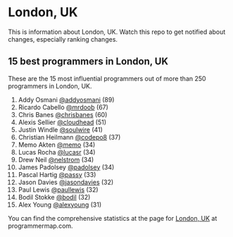 London, UK
================================================================================
This is information about London, UK. Watch this repo to get notified about changes, especially ranking changes.

15 best programmers in London, UK
--------------------------------------------------------------------------------
These are the 15 most influential programmers out of more than 250 programmers in London, UK.

1. Addy Osmani [@addyosmani](https://github.com/addyosmani) (89)
2. Ricardo Cabello [@mrdoob](https://github.com/mrdoob) (67)
3. Chris Banes [@chrisbanes](https://github.com/chrisbanes) (60)
4. Alexis Sellier [@cloudhead](https://github.com/cloudhead) (51)
5. Justin Windle [@soulwire](https://github.com/soulwire) (41)
6. Christian Heilmann [@codepo8](https://github.com/codepo8) (37)
7. Memo Akten [@memo](https://github.com/memo) (34)
8. Lucas Rocha [@lucasr](https://github.com/lucasr) (34)
9. Drew Neil [@nelstrom](https://github.com/nelstrom) (34)
10. James Padolsey [@padolsey](https://github.com/padolsey) (34)
11. Pascal Hartig [@passy](https://github.com/passy) (33)
12. Jason Davies [@jasondavies](https://github.com/jasondavies) (32)
13. Paul Lewis [@paullewis](https://github.com/paullewis) (32)
14. Bodil Stokke [@bodil](https://github.com/bodil) (32)
15. Alex Young [@alexyoung](https://github.com/alexyoung) (31)

You can find the comprehensive statistics at the page for [London, UK](http://programmermap.com/area/london-uk) at programmermap.com.